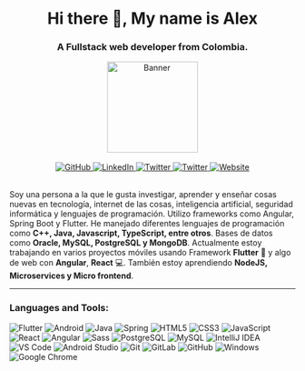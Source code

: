 <div align="center">
  <h1>Hi there 👋, My name is Alex</h1>
  <h3>A Fullstack web developer from Colombia.</h3>
  
  <img src="https://user-images.githubusercontent.com/45916349/138205534-af532d74-bd4b-45b4-af10-33f589e7ba97.png" alt="Banner" height="160">
  <br><br>
  <a href="https://github.com/AlexTorresSk" target="blank">
    <img src="https://img.shields.io/badge/github%20-%23161b22.svg?&style=for-the-badge&logo=github&logoColor=white" alt="GitHub"/>
  </a>

  <a href="https://www.linkedin.com/in/AlexTorresSk/" target="blank">
    <img src="https://img.shields.io/badge/linkedin%20-%230077B5.svg?&style=for-the-badge&logo=linkedin&logoColor=white" alt="LinkedIn"/>
  </a>

  <a href="https://www.twitter.com/AlexTorresSk/" target="blank">
    <img src="https://img.shields.io/badge/twitter%20-%231CA0F1.svg?&style=for-the-badge&logo=twitter&logoColor=white" alt="Twitter"/>
  </a>
  
  <a href="https://discord.gg/Jhws8wBrn7" target="blank">
    <img src="https://img.shields.io/badge/discord%20-%235865F2.svg?&style=for-the-badge&logo=discord&logoColor=white" alt="Twitter"/>
  </a>

  <a href="https://alextorressk.herokuapp.com/" target="blank">
    <img src="https://img.shields.io/badge/website%20-%2316825A.svg?&style=for-the-badge&logoColor=white" alt="Website"/>
  </a>
</div>
<br>

Soy una persona a la que le gusta investigar, aprender y enseñar cosas nuevas en tecnología, internet de las cosas, inteligencia artificial, seguridad informática y lenguajes de programación. Utilizo frameworks como Angular, Spring Boot y Flutter. He manejado diferentes lenguajes de programación como **C++, Java, Javascript, TypeScript, entre otros**. Bases de datos como **Oracle, MySQL, PostgreSQL y MongoDB**.
Actualmente estoy trabajando en varios proyectos móviles usando Framework **Flutter** 📱 y algo de web con **Angular**, **React** 💻. También estoy aprendiendo **NodeJS, Microservices y Micro frontend**.

---------------------------------------------------------------------------------------------------------------------------------------------------------------------------------

### Languages and Tools:

![Flutter](https://img.shields.io/badge/-Flutter-2D98FD?style=flat-square&logo=flutter)
![Android](http://img.shields.io/badge/-Android-3DDC84?style=flat-square&logo=android&logoColor=ffffff)
![Java](http://img.shields.io/badge/-Java-007396?style=flat-square&logo=java&logoColor=ffffff)
![Spring](http://img.shields.io/badge/-Spring-6DB33F?style=flat-square&logo=spring&logoColor=ffffff)
![HTML5](https://img.shields.io/badge/-HTML5-%23E44D27?style=flat-square&logo=html5&logoColor=ffffff)
![CSS3](https://img.shields.io/badge/-CSS3-%231572B6?style=flat-square&logo=css3)
![JavaScript](https://img.shields.io/badge/-JavaScript-%23F7DF1C?style=flat-square&logo=javascript&logoColor=000000&labelColor=%23F7DF1C&color=%23FFCE5A)
![React](https://img.shields.io/badge/-React-%23282C34?style=flat-square&logo=react)
![Angular](http://img.shields.io/badge/-Angular-DD0031?style=flat-square&logo=angular&logoColor=ffffff)
![Sass](https://img.shields.io/badge/-Sass-%23CC6699?style=flat-square&logo=sass&logoColor=ffffff)
![PostgreSQL](https://img.shields.io/badge/-PostgreSQL-336791?style=flat-square&logo=postgresql)
![MySQL](http://img.shields.io/badge/-MySQL-CC2927?style=flat-square&logo=mysql&logoColor=ffffff)
![IntelliJ IDEA](http://img.shields.io/badge/-IntelliJ%20IDEA-000000?style=flat-square&logo=intellij-idea&logoColor=ffffff)
![VS Code](http://img.shields.io/badge/-VS%20Code-007ACC?style=flat-square&logo=visual-studio-code&logoColor=ffffff)
![Android Studio](http://img.shields.io/badge/-Android%20Studio-3DDC84?style=flat-square&logo=android-studio&logoColor=ffffff)
![Git](https://img.shields.io/badge/-Git-%23F05032?style=flat-square&logo=git&logoColor=ffffff)
![GitLab](https://img.shields.io/badge/-GitLab-FCA121?style=flat-square&logo=gitlab)
![GitHub](https://img.shields.io/badge/-GitHub-181717?style=flat-square&logo=github)
![Windows](http://img.shields.io/badge/-Windows-0078D6?style=flat-square&logo=windows&logoColor=ffffff)
![Google Chrome](http://img.shields.io/badge/-Google%20Chrome-0F9854?style=flat-square&logo=google-chrome&logoColor=ffffff)
